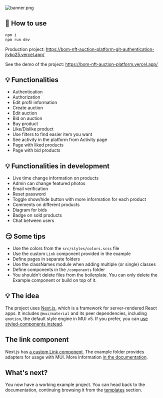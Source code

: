 ![banner.png](https://boomcdn.fra1.digitaloceanspaces.com/eb1541cf817d1c7ba6d621bbfdad316a.png)

## 🤔 How to use

```sh
npm i
npm run dev
```

Production project: https://bom-nft-auction-platform-git-authentication-jivko25.vercel.app/

See the demo of the project: https://bom-nft-auction-platform.vercel.app/

## 💡 Functionalities

- Authentication
- Authorization
- Edit profil information
- Create auction
- Edit auction
- Bid on auction
- Buy product
- Like/Dislike product
- Use filters to find easier item you want
- See activity in the platform from Activity page
- Page with liked products
- Page with bid products

## 💡 Functionalities in development

- Live time change information on products
- Admin can change featured photos
- Email verification
- Reset password
- Toggle show/hide button with more information for each product
- Comments on different products
- Diagram for bids
- Badge on sold products
- Chat between users

## 😏 Some tips

- Use the colors from the `src/styles/colors.scss` file
- Use the custom `Link` component provided in the example
- Define pages in separate folders
- Use the classNames module when adding multiple (or single) classes
- Define components in the `/components` folder
- You shouldn't delete files from the boilerplate. You can only delete the Example component or build on top of it.

## 💡 The idea

The project uses [Next.js](https://github.com/zeit/next.js), which is a framework for server-rendered React apps.
It includes `@mui/material` and its peer dependencies, including `emotion`, the default style engine in MUI v5.
If you prefer, you can [use styled-components instead](https://mui.com/guides/interoperability/#styled-components).

## The link component

Next.js has [a custom Link component](https://nextjs.org/docs/api-reference/next/link).
The example folder provides adapters for usage with MUI.
More information [in the documentation](https://mui.com/guides/routing/#next-js).

## What's next?

<!-- #default-branch-switch -->

You now have a working example project.
You can head back to the documentation, continuing browsing it from the [templates](https://mui.com/getting-started/templates/) section.
